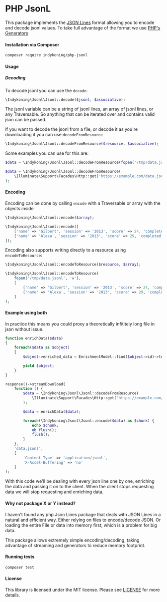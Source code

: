 PHP JsonL
================

This package implements the [JSON Lines](http://jsonlines.org/) format allowing you to encode and decode jsonl values.
To take full advantage of the format we use [PHP's Generators](https://www.php.net/manual/en/language.generators.php)

#### Installation via Composer
``` bash
composer require indykoning/php-jsonl
```

#### Usage

##### Decoding

To decode jsonl you can use the `decode`:
```php
\Indykoning\Jsonl\Jsonl::decode($jsonl, $associative);
```

The jsonl variable can be a string of jsonl lines, an array of jsonl lines, or any Traversable.
So anything that can be iterated over and contains valid json can be passed.

If you want to decode the jsonl from a file, or decode it as you're downloading it you can use `decodeFromResource`
```php
\Indykoning\Jsonl\Jsonl::decodeFromResource($resource, $associative);
```

Some examples you can use for this are:
```php
$data = \Indykoning\Jsonl\Jsonl::decodeFromResource(fopen('/tmp/data.jsonl', 'r'), true);

$data = \Indykoning\Jsonl\Jsonl::decodeFromResource(
    \Illuminate\Support\Facades\Http::get('https://example.com/data.jsonl')->resource()
);
```

#### Encoding

Encoding can be done by calling `encode` with a Traversable or array with the objects inside
```php
\Indykoning\Jsonl\Jsonl::encode($array);

\Indykoning\Jsonl\Jsonl::encode([
    ['name' => 'Gilbert', 'session' => '2013', 'score' => 24, 'completed' => true],
    ['name' => 'Alexa', 'session' => '2013', 'score' => 29, 'completed' => true],
]);
```

Encoding also supports writing directly to a resource using `encodeToResource`:
```php
\Indykoning\Jsonl\Jsonl::encodeToResource($resource, $array);

\Indykoning\Jsonl\Jsonl::encodeToResource(
    fopen('/tmp/data.jsonl', 'w'), 
    [
        ['name' => 'Gilbert', 'session' => '2013', 'score' => 24, 'completed' => true],
        ['name' => 'Alexa', 'session' => '2013', 'score' => 29, 'completed' => true],
    ]
);
```

#### Example using both

In practice this means you could proxy a theoretically infititely long file in json without issue.
```php
function enrichData($data) 
{
    foreach($data as $object)
    {
        $object->enriched_data = EnrichmentModel::find($object->id)->toArray();

        yield $object;
    }
}

response()->streamDownload(
    function () {
        $data = \Indykoning\Jsonl\Jsonl::decodeFromResource(
            \Illuminate\Support\Facades\Http::get('https://example.com/data.jsonl')->resource()
        );

        $data = enrichData($data);

        foreach(\Indykoning\Jsonl\Jsonl::encode($data) as $chunk) {
            echo $chunk;
            ob_flush();
            flush();
        }
    },
    'data.jsonl',
    [
        'Content-Type' => 'application/jsonl',
        'X-Accel-Buffering' => 'no'
    ]
);
```

With this code we'll be dealing with every json line one by one, enriching the data and passing it on to the client.
When the client stops requesting data we will stop requesting and enriching data.

#### Why not package X or Y instead?

I haven't found any php Json Lines package that deals with JSON Lines in a natural and efficient way.
Either relying on files to encode/decode JSON.
Or loading the entire File or data into memory first, which is a problem for big data.

This package allows extremely simple encoding/decoding, taking advantage of streaming and generators to reduce memory footprint.

#### Running tests
``` bash
composer test
```

#### License
This library is licensed under the MIT license. Please see [LICENSE](LICENSE) for more details.
